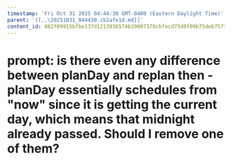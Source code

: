 ```yaml
---
timestamp: 'Fri Oct 31 2025 04:44:30 GMT-0400 (Eastern Daylight Time)'
parent: '[[..\20251031_044430.cb2afe1d.md]]'
content_id: 882f09915bfbe137d1213936574b39007370cbfecd75d9f09b75deb757709bf4
---
```


# prompt: is there even any difference between planDay and replan then - planDay essentially schedules from "now" since it is getting the current day, which means that midnight already passed. Should I remove one of them?
